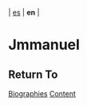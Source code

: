 | [es](../español/biografías/jmmanuel.md) | **en** |

#  Jmmanuel




## Return To

[Biographies](../biographies.md)
[Content](../content.md)
